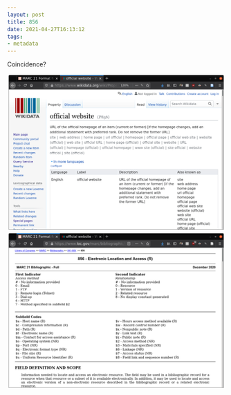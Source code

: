 ```yaml
---
layout: post
title: 856
date: 2021-04-27T16:13:12
tags:
- metadata
---
```


Coincidence? 

<a href="https://www.loc.gov/marc/bibliographic/bd856.html">
  <img class="img-responsive" src="/images/856a.png">
</a>

<br>

<a href="https://www.wikidata.org/wiki/Property:P856">
  <img class="img-responsive" src="/images/856b.png">
</a>

